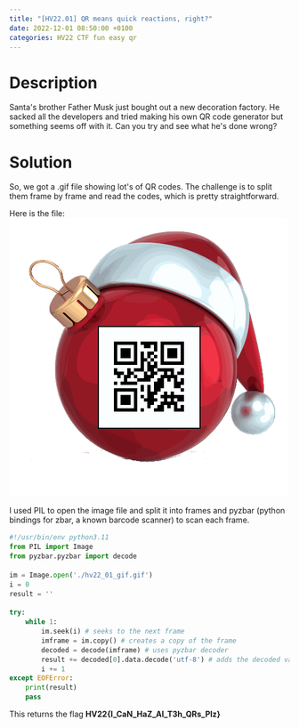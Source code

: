 ```yaml
---
title: "[HV22.01] QR means quick reactions, right?"
date: 2022-12-01 08:50:00 +0100
categories: HV22 CTF fun easy qr
---
```


# Description

Santa's brother Father Musk just bought out a new decoration factory. He sacked all the developers and tried making his own QR code generator but something seems off with it. Can you try and see what he's done wrong?

# Solution

So, we got a .gif file showing lot's of QR codes. The challenge is to split them frame by frame and read the codes, which is pretty straightforward.

Here is the file: ![source animated gif containing a bunch of QR codes](/assets/hv22/hv22_01_gif.gif)

I used PIL to open the image file and split it into frames and pyzbar (python bindings for zbar, a known barcode scanner) to scan each frame.

```python
#!/usr/bin/env python3.11
from PIL import Image
from pyzbar.pyzbar import decode

im = Image.open('./hv22_01_gif.gif')
i = 0
result = ''

try:
    while 1:
        im.seek(i) # seeks to the next frame
        imframe = im.copy() # creates a copy of the frame
        decoded = decode(imframe) # uses pyzbar decoder
        result += decoded[0].data.decode('utf-8') # adds the decoded value to the result string
        i += 1
except EOFError:
    print(result)
    pass
```

This returns the flag **HV22{I_CaN_HaZ_Al_T3h_QRs_Plz}**
